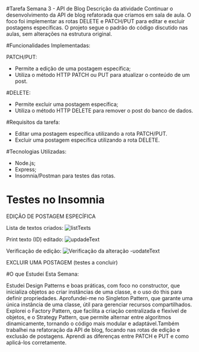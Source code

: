 #Tarefa Semana 3 - API de Blog
Descrição da atividade
Continuar o desenvolvimento da API de blog refatorada que criamos em sala de aula. O foco foi implementar as rotas DELETE e PATCH/PUT para editar e excluir postagens específicas. O projeto segue o padrão do código discutido nas aulas, sem alterações na estrutura original.

#Funcionalidades Implementadas:

PATCH/PUT:
- Permite a edição de uma postagem específica;
- Utiliza o método HTTP PATCH ou PUT para atualizar o conteúdo de um post.

#DELETE:
- Permite excluir uma postagem específica;
- Utiliza o método HTTP DELETE para remover o post do banco de dados.

#Requisitos da tarefa:
- Editar uma postagem específica utilizando a rota PATCH/PUT.
- Excluir uma postagem específica utilizando a rota DELETE.

#Tecnologias Utilizadas:
- Node.js;
- Express;
- Insomnia/Postman para testes das rotas.


# Testes no Insomnia

EDIÇÃO DE POSTAGEM ESPECÍFICA

Lista de textos criados:
![listTexts](https://github.com/user-attachments/assets/cf158c65-549f-4645-b2d1-8cf571a4be95)

Print texto (ID) editado:
![updadeText](https://github.com/user-attachments/assets/593e3a2f-f218-4f0f-81fe-7ef35771b4df)

Verificação de edição:
![Verificação da alteração -uodateText](https://github.com/user-attachments/assets/919bf14e-cf1d-42c0-b0e8-7fa926cc6c04)


EXCLUIR UMA POSTAGEM
(testes a concluir)


#O que Estudei Esta Semana:

Estudei Design Patterns e boas práticas, com foco no constructor, que inicializa objetos ao criar instâncias de uma classe, e o uso do this para definir propriedades. Aprofundei-me no Singleton Pattern, que garante uma única instância de uma classe, útil para gerenciar recursos compartilhados. Explorei o Factory Pattern, que facilita a criação centralizada e flexível de objetos, e o Strategy Pattern, que permite alternar entre algoritmos dinamicamente, tornando o código mais modular e adaptável.Também trabalhei na refatoração da API de blog, focando nas rotas de edição e exclusão de postagens. Aprendi as diferenças entre PATCH e PUT e como aplicá-los corretamente.
